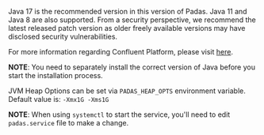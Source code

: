 Java 17 is the recommended version in this version of Padas. Java 11 and Java 8 are also supported.  From a security perspective, we recommend the latest released patch version as older freely available versions may have disclosed security vulnerabilities.

For more information regarding Confluent Platform, please visit [here](https://docs.confluent.io/platform/current/installation/versions-interoperability.html#java).

**NOTE**: You need to separately install the correct version of Java before you start the installation process.

JVM Heap Options can be set via `PADAS_HEAP_OPTS` environment variable.  Default value is: `-Xmx1G -Xms1G`

**NOTE**: When using `systemctl` to start the service, you'll need to edit `padas.service` file to make a change.

